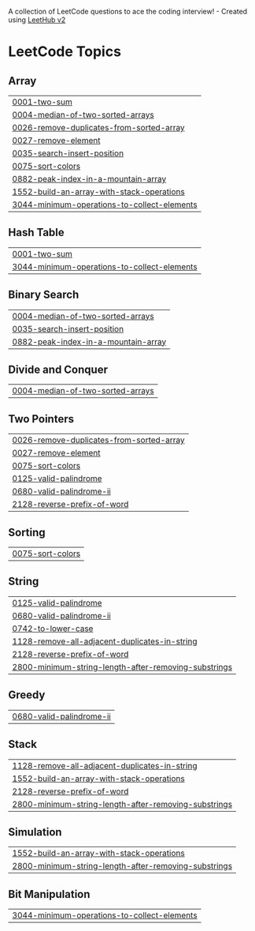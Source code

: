 A collection of LeetCode questions to ace the coding interview! - Created using [LeetHub v2](https://github.com/arunbhardwaj/LeetHub-2.0)
<!---LeetCode Topics Start-->
# LeetCode Topics
## Array
|  |
| ------- |
| [0001-two-sum](https://github.com/Garimab-12/Leetcode/tree/master/0001-two-sum) |
| [0004-median-of-two-sorted-arrays](https://github.com/Garimab-12/Leetcode/tree/master/0004-median-of-two-sorted-arrays) |
| [0026-remove-duplicates-from-sorted-array](https://github.com/Garimab-12/Leetcode/tree/master/0026-remove-duplicates-from-sorted-array) |
| [0027-remove-element](https://github.com/Garimab-12/Leetcode/tree/master/0027-remove-element) |
| [0035-search-insert-position](https://github.com/Garimab-12/Leetcode/tree/master/0035-search-insert-position) |
| [0075-sort-colors](https://github.com/Garimab-12/Leetcode/tree/master/0075-sort-colors) |
| [0882-peak-index-in-a-mountain-array](https://github.com/Garimab-12/Leetcode/tree/master/0882-peak-index-in-a-mountain-array) |
| [1552-build-an-array-with-stack-operations](https://github.com/Garimab-12/Leetcode/tree/master/1552-build-an-array-with-stack-operations) |
| [3044-minimum-operations-to-collect-elements](https://github.com/Garimab-12/Leetcode/tree/master/3044-minimum-operations-to-collect-elements) |
## Hash Table
|  |
| ------- |
| [0001-two-sum](https://github.com/Garimab-12/Leetcode/tree/master/0001-two-sum) |
| [3044-minimum-operations-to-collect-elements](https://github.com/Garimab-12/Leetcode/tree/master/3044-minimum-operations-to-collect-elements) |
## Binary Search
|  |
| ------- |
| [0004-median-of-two-sorted-arrays](https://github.com/Garimab-12/Leetcode/tree/master/0004-median-of-two-sorted-arrays) |
| [0035-search-insert-position](https://github.com/Garimab-12/Leetcode/tree/master/0035-search-insert-position) |
| [0882-peak-index-in-a-mountain-array](https://github.com/Garimab-12/Leetcode/tree/master/0882-peak-index-in-a-mountain-array) |
## Divide and Conquer
|  |
| ------- |
| [0004-median-of-two-sorted-arrays](https://github.com/Garimab-12/Leetcode/tree/master/0004-median-of-two-sorted-arrays) |
## Two Pointers
|  |
| ------- |
| [0026-remove-duplicates-from-sorted-array](https://github.com/Garimab-12/Leetcode/tree/master/0026-remove-duplicates-from-sorted-array) |
| [0027-remove-element](https://github.com/Garimab-12/Leetcode/tree/master/0027-remove-element) |
| [0075-sort-colors](https://github.com/Garimab-12/Leetcode/tree/master/0075-sort-colors) |
| [0125-valid-palindrome](https://github.com/Garimab-12/Leetcode/tree/master/0125-valid-palindrome) |
| [0680-valid-palindrome-ii](https://github.com/Garimab-12/Leetcode/tree/master/0680-valid-palindrome-ii) |
| [2128-reverse-prefix-of-word](https://github.com/Garimab-12/Leetcode/tree/master/2128-reverse-prefix-of-word) |
## Sorting
|  |
| ------- |
| [0075-sort-colors](https://github.com/Garimab-12/Leetcode/tree/master/0075-sort-colors) |
## String
|  |
| ------- |
| [0125-valid-palindrome](https://github.com/Garimab-12/Leetcode/tree/master/0125-valid-palindrome) |
| [0680-valid-palindrome-ii](https://github.com/Garimab-12/Leetcode/tree/master/0680-valid-palindrome-ii) |
| [0742-to-lower-case](https://github.com/Garimab-12/Leetcode/tree/master/0742-to-lower-case) |
| [1128-remove-all-adjacent-duplicates-in-string](https://github.com/Garimab-12/Leetcode/tree/master/1128-remove-all-adjacent-duplicates-in-string) |
| [2128-reverse-prefix-of-word](https://github.com/Garimab-12/Leetcode/tree/master/2128-reverse-prefix-of-word) |
| [2800-minimum-string-length-after-removing-substrings](https://github.com/Garimab-12/Leetcode/tree/master/2800-minimum-string-length-after-removing-substrings) |
## Greedy
|  |
| ------- |
| [0680-valid-palindrome-ii](https://github.com/Garimab-12/Leetcode/tree/master/0680-valid-palindrome-ii) |
## Stack
|  |
| ------- |
| [1128-remove-all-adjacent-duplicates-in-string](https://github.com/Garimab-12/Leetcode/tree/master/1128-remove-all-adjacent-duplicates-in-string) |
| [1552-build-an-array-with-stack-operations](https://github.com/Garimab-12/Leetcode/tree/master/1552-build-an-array-with-stack-operations) |
| [2128-reverse-prefix-of-word](https://github.com/Garimab-12/Leetcode/tree/master/2128-reverse-prefix-of-word) |
| [2800-minimum-string-length-after-removing-substrings](https://github.com/Garimab-12/Leetcode/tree/master/2800-minimum-string-length-after-removing-substrings) |
## Simulation
|  |
| ------- |
| [1552-build-an-array-with-stack-operations](https://github.com/Garimab-12/Leetcode/tree/master/1552-build-an-array-with-stack-operations) |
| [2800-minimum-string-length-after-removing-substrings](https://github.com/Garimab-12/Leetcode/tree/master/2800-minimum-string-length-after-removing-substrings) |
## Bit Manipulation
|  |
| ------- |
| [3044-minimum-operations-to-collect-elements](https://github.com/Garimab-12/Leetcode/tree/master/3044-minimum-operations-to-collect-elements) |
<!---LeetCode Topics End-->